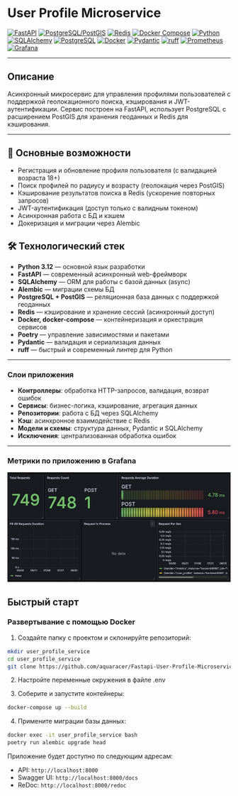 # User Profile Microservice

[![FastAPI](https://img.shields.io/badge/FastAPI-0.115.12-green?logo=fastapi)](https://fastapi.tiangolo.com/)
[![PostgreSQL/PostGIS](https://img.shields.io/badge/PostGIS-16--3.5-blue?logo=postgresql)](https://postgis.net/)
[![Redis](https://img.shields.io/badge/Redis-5.2.1-red?logo=redis)](https://redis.io/)
[![Docker Compose](https://img.shields.io/badge/Docker--Compose-3.9-blue?logo=docker)](https://docs.docker.com/compose/)
[![Python](https://img.shields.io/badge/Python->=3.10-blue?logo=python)](https://www.python.org/)
[![SQLAlchemy](https://img.shields.io/badge/SQLAlchemy-2.0.40-red?logo=sqlalchemy)](https://www.sqlalchemy.org/)
[![PostgreSQL](https://img.shields.io/badge/PostgreSQL-16-blue?logo=postgresql)](https://www.postgresql.org/)
[![Docker](https://img.shields.io/badge/Docker-24.0.7-blue?logo=docker)](https://www.docker.com/)
[![Pydantic](https://img.shields.io/badge/Pydantic-2.8.1-green?logo=pydantic)](https://docs.pydantic.dev/)
[![ruff](https://img.shields.io/badge/ruff-0.12.2-yellow?logo=python)](https://docs.astral.sh/ruff/)
[![Prometheus](https://img.shields.io/badge/Prometheus-2.51.2-orange?logo=prometheus)](https://prometheus.io/)
[![Grafana](https://img.shields.io/badge/Grafana-10.4.2-orange?logo=grafana)](https://grafana.com/)

---

## Описание

Асинхронный микросервис для управления профилями
пользователей с поддержкой геолокационного поиска, кэширования и JWT-аутентификации.
Сервис построен на FastAPI, использует PostgreSQL с расширением PostGIS для хранения
геоданных и Redis для кэширования.

---

## 🚀 Основные возможности

- Регистрация и обновление профиля пользователя (с валидацией возраста 18+)
- Поиск профилей по радиусу и возрасту (геолокация через PostGIS)
- Кэширование результатов поиска в Redis (ускорение повторных запросов)
- JWT-аутентификация (доступ только с валидным токеном)
- Асинхронная работа с БД и кэшем
- Докеризация и миграции через Alembic

## 🛠️ Технологический стек

- **Python 3.12** — основной язык разработки
- **FastAPI** — современный асинхронный web-фреймворк
- **SQLAlchemy** — ORM для работы с базой данных (async)
- **Alembic** — миграции схемы БД
- **PostgreSQL + PostGIS** — реляционная база данных с поддержкой геоданных
- **Redis** — кэширование и хранение сессий (асинхронный доступ)
- **Docker, docker-compose** — контейнеризация и оркестрация сервисов
- **Poetry** — управление зависимостями и пакетами
- **Pydantic** — валидация и сериализация данных
- **ruff** — быстрый и современный линтер для Python

---

### Слои приложения

- **Контроллеры**: обработка HTTP-запросов, валидация, возврат ошибок
- **Сервисы**: бизнес-логика, кэширование, агрегация данных
- **Репозитории**: работа с БД через SQLAlchemy
- **Кэш**: асинхронное взаимодействие с Redis
- **Модели и схемы**: структура данных, Pydantic и SQLAlchemy
- **Исключения**: централизованная обработка ошибок

---
### Метрики по приложению в Grafana

![Метрики по приложению FastAPI в Grafana](docs/grafana_dashboard_example.png)


## Быстрый старт

### Развертывание с помощью Docker

1. Создайте папку с проектом и склонируйте репозиторий:

```bash
mkdir user_profile_service
cd user_profile_service
git clone https://github.com/aquaracer/Fastapi-User-Profile-Microservice.git
```

2. Настройте переменные окружения в файле .env

3. Соберите и запустите контейнеры:

```bash
docker-compose up --build
```

4. Примените миграции базы данных:

```bash
docker exec -it user_profile_service bash
poetry run alembic upgrade head
```

Приложение будет доступно по следующим адресам:

- API: `http://localhost:8000`
- Swagger UI: `http://localhost:8000/docs`
- ReDoc: `http://localhost:8000/redoc`

